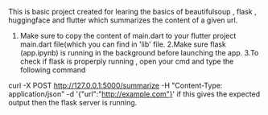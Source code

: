 This is basic project created for learing the basics of beautifulsoup , flask , huggingface and flutter which summarizes the content of a given url.
1. Make sure to copy the content of main.dart to your flutter project main.dart file(which you can find in 'lib' file.
2.Make sure flask (app.ipynb) is running in the background before launching the app.
3.To check if flask is properply running , open your cmd and type the following command

curl -X POST http://127.0.0.1:5000/summarize -H "Content-Type: application/json" -d '{"url":"http://example.com"}' if this gives the expected output then the flask server is running.
